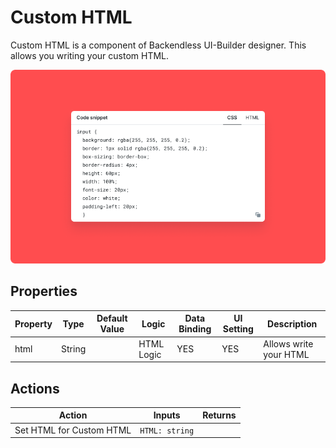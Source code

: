 # Custom HTML

Custom HTML is a component of Backendless UI-Builder designer. This allows you writing your custom HTML.

<p align="center">
  <img src="./thumbnail.png" alt="main thumbnail" width="780"/>
</p>

## Properties

| Property | Type   | Default Value | Logic      | Data Binding | UI Setting | Description            |
|----------|--------|---------------|------------|--------------|------------|------------------------|
| html     | String |               | HTML Logic | YES          | YES        | Allows write your HTML |

## Actions

| Action                   | Inputs         | Returns |
|--------------------------|----------------|---------|
| Set HTML for Custom HTML | `HTML: string` |         |
